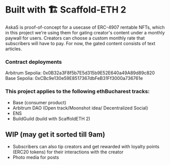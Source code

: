 # Built with 🏗 Scaffold-ETH 2

AskaS is proof-of-concept for a usecase of ERC-4907 rentable NFTs, which in this project we're using them for gating creator's content under a monthly paywall for users. Creators can choose a custom monthly rate that subscribers will have to pay. For now, the gated content consists of text articles.

### Contract deployments

Arbitrum Sepolia: 0x0B32a3F8f5b7E5d315b9E52E640a49A89d89c820
Base Sepolia: 0xCBc9e130e59E8517367dbFeB31Ff3000a736761e

### This project applies to the following ethBucharest tracks:

- Base (consumer product)
- Arbitrum DAO (Open track/Moonshot idea/ Decentralized Social)
- ENS
- BuildGuild (build with ScaffoldETH 2)

## WIP (may get it sorted till 9am)

- Subscribers can also tip creators and get rewarded with loyalty points (ERC20 tokens) for their interactions with the creator
- Photo media for posts
